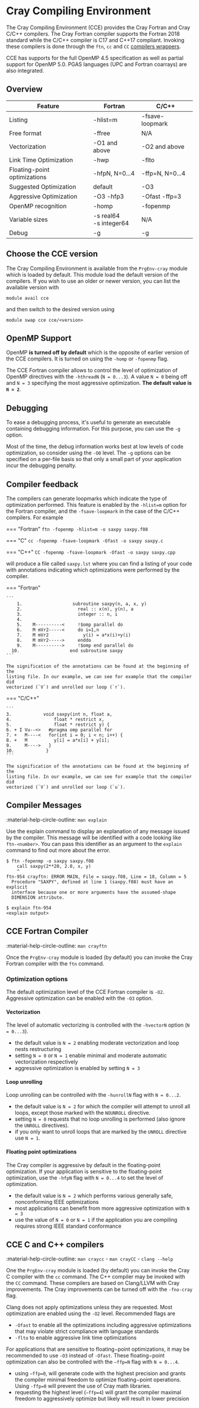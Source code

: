 # Cray Compiling Environment

[1]: #choose-the-cce-version
[2]: #cce-fortran-compiler

[wrappers]: prgenv.md#compiler-wrappers

The Cray Compiling Environment (CCE) provides the Cray Fortran and Cray 
C/C++ compilers. The Cray Fortran compiler supports the Fortran 2018 standard 
while the C/C++ compiler is C17 and C++17 compliant. Invoking these compilers
is done through the `ftn`, `cc` and `CC` [compilers wrappers][wrappers].

CCE has supports for the full OpenMP 4.5 specification as well as partial 
support for OpenMP 5.0. PGAS languages (UPC and Fortran coarrays) are also 
integrated.

## Overview

| Feature                       | Fortran                   | C/C++           |
|-------------------------------|---------------------------|-----------------|
| Listing                       | -hlist=m                  | -fsave-loopmark |
| Free format                   | -ffree                    | N/A             |
| Vectorization                 | -O1 and above             | -O2 and above   |
| Link Time Optimization        | -hwp                      | -flto           |
| Floating-point optimizations  | -hfpN, N=0...4            | -ffp=N, N=0...4 |
| Suggested Optimization        | default                   | -O3             |
| Aggressive Optimization       | -O3 -hfp3                 | -Ofast -ffp=3   |
| OpenMP recognition            | -homp                     | -fopenmp        |
| Variable sizes                | -s real64<br>-s integer64 | N/A             |
| Debug                         | -g                        | -g              |

## Choose the CCE version

The Cray Compiling Environment is available from the `PrgEnv-cray` module which 
is loaded by default. This module load the default version of the compilers. If 
you wish to use an older or newer version, you can list the available version 
with

```
module avail cce
```

and then switch to the desired version using

```
module swap cce cce/<version>
```

## OpenMP Support

OpenMP **is turned off by default** which is the opposite of earlier version of
the CCE compilers. It is turned on using the `-homp` or `-fopenmp` flag.

The CCE Fortran compiler allows to control the level of optimization of OpenMP 
directives with the `-hthreadN` (`N = 0...3`). A value `N = 0` being off and 
`N = 3` specifying the most aggressive optimization. **The default value is 
`N = 2`**.

## Debugging

To ease a debugging process, it's useful to generate an executable containing 
debugging information. For this purpose, you can use the `-g` option. 

Most of the time, the debug information works best at low levels of code 
optimization, so consider using the `-O0` level. The `-g` options can be 
specified on a per-file basis so that only a small part of your application 
incur the debugging penalty.

## Compiler feedback

The compilers can generate loopmarks which indicate the type of optimization
performed. This feature is enabled by the `-hlist=m` option for the Fortran
compiler, and the `-fsave-loopmark` in the case of the C/C++ compilers. For 
example

=== "Fortran"
    ```
    ftn -fopenmp -hlist=m -o saxpy saxpy.f08
    ```

=== "C"
    ```
    cc -fopenmp -fsave-loopmark -Ofast -o saxpy saxpy.c
    ```

=== "C++"
    ```
    CC -fopenmp -fsave-loopmark -Ofast -o saxpy saxpy.cpp
    ```

will produce a file called `saxpy.lst` where you can find a listing of your code
with annotations indicating which optimizations were performed by the compiler.

=== "Fortran"

    ```
        1.                   subroutine saxpy(n, a, x, y) 
        2.                     real :: x(n), y(n), a
        3.                     integer :: n, i
        4.                   
        5.    M----------<     !$omp parallel do
        6.    M mVr2-----<     do i=1,n
        7.    M mVr2             y(i) = a*x(i)+y(i)
        8.    M mVr2----->     enddo
        9.    M---------->     !$omp end parallel do
      10.                   end subroutine saxpy
    ```

    The signification of the annotations can be found at the beginning of the 
    listing file. In our example, we can see for example that the compiler did 
    vectorized (`V`) and unrolled our loop (`r`).
    
=== "C/C++"

    ```
    3.            void saxpy(int n, float a, 
    4.                float * restrict x, 
    5.                float * restrict y) {
    6. + I Vu--<>   #pragma omp parallel for
    7. +   M----<   for(int i = 0; i < n; i++) {
    8. +   M          y[i] = a*x[i] + y[i];
    9.     M---->   }
    10.            }
    ```

    The signification of the annotations can be found at the beginning of the 
    listing file. In our example, we can see for example that the compiler did
    vectorized (`V`) and unrolled our loop (`u`).

## Compiler Messages

:material-help-circle-outline: `man explain`

Use the explain command to display an explanation of any message issued by the 
compiler. This message will be identified with a code looking like 
`ftn-<number>`. You can pass this identifier as an argument to the `explain` 
command to find out more about the error.


```
$ ftn -fopenmp -o saxpy saxpy.f08
    call saxpy(2**20, 2.0, x, y)
    ^                            
ftn-954 crayftn: ERROR MAIN, File = saxpy.f08, Line = 18, Column = 5 
  Procedure "SAXPY", defined at line 1 (saxpy.f08) must have an explicit
  interface because one or more arguments have the assumed-shape 
  DIMENSION attribute.

$ explain ftn-954
<explain output>
```

## CCE Fortran Compiler

:material-help-circle-outline: `man crayftn`

Once the `PrgEnv-cray` module is loaded (by default) you can invoke the Cray
Fortran compiler with the `ftn` command.

### Optimization options

The default optimization level of the CCE Fortran compiler is `-O2`. Aggressive
optimization can be enabled with the `-O3` option.

#### Vectorization

The level of automatic vectorizing is controlled with the `-hvectorN` option 
(`N = 0...3`).

- the default value is `N = 2` enabling moderate vectorization and loop nests 
  restructuring
- setting `N = 0` or `N = 1` enable minimal and moderate automatic vectorization
  respectively
- aggressive optimization is enabled by setting `N = 3`

#### Loop unrolling

Loop unrolling can be controlled with the `-hunrollN` flag with `N = 0...2`. 

- the default value is `N = 2` for which the compiler will attempt to unroll
  all loops, except those marked with the `NOUNROLL` directive. 
- setting `N = 0` requests that no loop unrolling is performed (also ignore the
  `UNROLL` directives). 
- if you only want to unroll loops that are marked by the `UNROLL` directive use
  `N = 1`.

#### Floating point optimizations

The Cray compiler is aggressive by default in the floating-point optimization.
If your application is sensitive to the floating-point optimization, use the 
`-hfpN` flag with `N = 0...4` to set the level of optimization. 

- the default value is `N = 2` which performs various generally safe, 
  nonconforming IEEE optimizations
- most applications can benefit from more aggressive  optimization with `N = 3`
- use the value of `N = 0` or `N = 1` if the  application you are compiling 
  requires strong IEEE standard conformance

## CCE C and C++ compilers

:material-help-circle-outline: `man craycc` - `man crayCC` - `clang --help`

One the `PrgEnv-cray` module is loaded (by default) you can invoke the Cray C 
compiler with the `cc` command. The C++ compiler may be invoked with the `CC`
command. These compilers are based on Clang/LLVM with Cray improvements. The 
Cray improvements can be turned off with the `-fno-cray` flag.

Clang does not apply optimizations unless they are requested. Most optimization
are enabled using the `-O2` level. Recommended flags are

- `-Ofast` to enable all the optimizations including aggressive optimizations
   that may violate strict compliance with language standards
- `-flto` to enable aggressive link time optimizations 

For applications that are sensitive to floating−point optimizations, it may be 
recommended to use `-O3` instead of `-Ofast`. These floating−point optimization 
can also be controlled with the `−ffp=N` flag with `N = 0...4`.

- using `−ffp=0`, will generate code with the highest precision and grants the
  compiler minimal freedom to optimize floating−point operations. Using `-ffp=0` 
  will prevent the use of Cray math libraries.
- requesting the highest level (`−ffp=4`) will grant the compiler maximal 
  freedom to aggressively optimize but likely will result in lower precision
